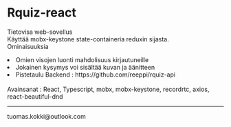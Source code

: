 # Rquiz-react

Tietovisa web-sovellus<br>
Käyttää mobx-keystone state-containeria reduxin sijasta.<br>
Ominaisuuksia<br>
<li>Omien visojen luonti mahdolisuus kirjautuneille
<li>Jokainen kysymys voi sisältää kuvan ja äänitteen
<li>Pistetaulu
Backend : https://github.com/reeppi/rquiz-api<br>
<br>
Avainsanat :  React, Typescript, mobx, mobx-keystone, recordrtc, axios, react-beautiful-dnd<br>
<hr>
tuomas.kokki@outlook.com
